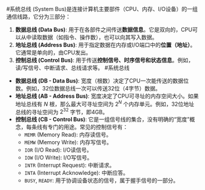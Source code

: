 #系统总线 (System Bus)是连接计算机主要部件（CPU、内存、I/O设备）的一组通信线路，它分为三部分：
1.  **数据总线 (Data Bus)**: 用于在各部件之间传送**数据信息**。它是双向的，CPU可以从中读取数据（如指令、操作数），也可以向其写入数据。
2.  **地址总线 (Address Bus)**: 用于指定数据在内存或I/O端口中的**位置（地址）**。它通常是单向的，由CPU发出。
3.  **控制总线 (Control Bus)**: 用于传送**控制信号、时序信号和状态信息**。例如，读/写信号、中断请求、总线请求等。
#系统总线 
*   **数据总线 (DB - Data Bus)**: 宽度（根数）决定了CPU一次能传送的数据位数。例如，32位数据总线一次可以传送32位（4字节）数据。
*   **地址总线 (AB - Address Bus)**: 宽度决定了CPU可寻址的内存空间大小。如果地址总线有 $N$ 根，那么最大可寻址空间为 $2^N$ 个内存单元。例如，32位地址总线的寻址空间为 $2^{32}$ 字节，即4GB。
*   **控制总线 (CB - Control Bus)**: 它是一组信号线的集合，没有明确的“宽度”概念，每条线有专门的用途。常见的控制信号有：
    *   `MEMR` (Memory Read): 内存读信号。
    *   `MEMW` (Memory Write): 内存写信号。
    *   `IOR` (I/O Read): I/O读信号。
    *   `IOW` (I/O Write): I/O写信号。
    *   `INTR` (Interrupt Request): 中断请求。
    *   `INTA` (Interrupt Acknowledge): 中断应答。
    *   `BUSY`, `READY`: 用于协调设备状态的信号，属于握手信号的一部分。
